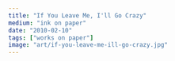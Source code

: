 ```yaml
---
title: "If You Leave Me, I'll Go Crazy"
medium: "ink on paper"
date: "2010-02-10"
tags: ["works on paper"]
image: "art/if-you-leave-me-ill-go-crazy.jpg"
---
```

